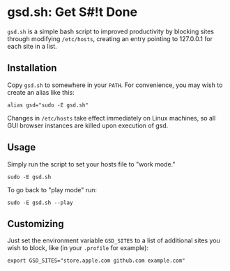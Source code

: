# gsd.sh: Get S#!t Done

`gsd.sh` is a simple bash script to improved productivity by blocking
sites through modifying `/etc/hosts`, creating an entry pointing to
127.0.0.1 for each site in a list.

## Installation

Copy `gsd.sh` to somewhere in your `PATH`. For convenience, you may
wish to create an alias like this:

    alias gsd="sudo -E gsd.sh"

Changes in `/etc/hosts` take effect immediately on Linux machines, so
all GUI browser instances are killed upon execution of gsd.

## Usage

Simply run the script to set your hosts file to "work mode."

    sudo -E gsd.sh

To go back to "play mode" run:

    sudo -E gsd.sh --play

## Customizing

Just set the environment variable `GSD_SITES` to a list of additional
sites you wish to block, like (in your `.profile` for example):

    export GSD_SITES="store.apple.com github.com example.com"
